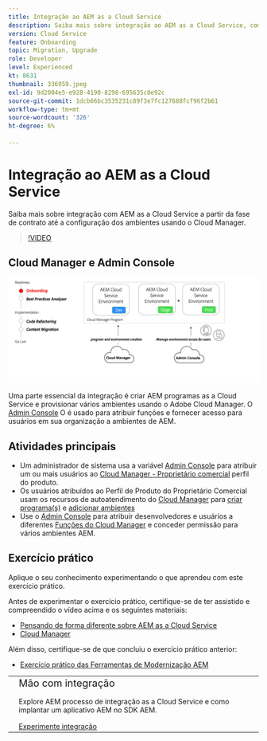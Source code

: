 ```yaml
---
title: Integração ao AEM as a Cloud Service
description: Saiba mais sobre integração ao AEM as a Cloud Service, começando pela fase de contrato até a configuração de ambientes usando o Cloud Manager.
version: Cloud Service
feature: Onboarding
topic: Migration, Upgrade
role: Developer
level: Experienced
kt: 8631
thumbnail: 336959.jpeg
exl-id: 9d2004e5-e928-4190-8298-695635c8e92c
source-git-commit: 1dcb66bc3535231c89f3e7fc127688fcf96f2b61
workflow-type: tm+mt
source-wordcount: '326'
ht-degree: 6%

---
```


# Integração ao AEM as a Cloud Service

Saiba mais sobre integração com AEM as a Cloud Service a partir da fase de contrato até a configuração dos ambientes usando o Cloud Manager.

>[!VIDEO](https://video.tv.adobe.com/v/336959/?quality=12&learn=on)

## Cloud Manager e Admin Console

![Integração do diagrama de alto nível](assets/onboarding-diagram.png)

Uma parte essencial da integração é criar AEM programas as a Cloud Service e provisionar vários ambientes usando o Adobe Cloud Manager. O [Admin Console](https://adminconsole.adobe.com/) O é usado para atribuir funções e fornecer acesso para usuários em sua organização a ambientes de AEM.

## Atividades principais

+ Um administrador de sistema usa a variável [Admin Console](https://adminconsole.adobe.com/) para atribuir um ou mais usuários ao [Cloud Manager - Proprietário comercial](https://experienceleague.adobe.com/docs/experience-manager-cloud-manager/using/requirements/setting-up-users-and-roles.html) perfil do produto.
+ Os usuários atribuídos ao Perfil de Produto do Proprietário Comercial usam os recursos de autoatendimento do [Cloud Manager](https://experienceleague.adobe.com/docs/experience-manager-cloud-manager/using/introduction-to-cloud-manager.html?lang=pt-BR) para [criar programa(s)](https://experienceleague.adobe.com/docs/experience-manager-cloud-service/implementing/using-cloud-manager/production-programs/creating-production-program.html) e [adicionar ambientes](https://experienceleague.adobe.com/docs/experience-manager-cloud-service/implementing/using-cloud-manager/manage-environments.html)
+ Use o [Admin Console](https://adminconsole.adobe.com/) para atribuir desenvolvedores e usuários a diferentes [Funções do Cloud Manager](https://experienceleague.adobe.com/docs/experience-manager-cloud-manager/using/requirements/setting-up-users-and-roles.html) e conceder permissão para vários ambientes AEM.

## Exercício prático

Aplique o seu conhecimento experimentando o que aprendeu com este exercício prático.

Antes de experimentar o exercício prático, certifique-se de ter assistido e compreendido o vídeo acima e os seguintes materiais:

+ [Pensando de forma diferente sobre AEM as a Cloud Service](./introduction.md)
+ [Cloud Manager](./cloud-manager.md)

Além disso, certifique-se de que concluiu o exercício prático anterior:

+ [Exercício prático das Ferramentas de Modernização AEM](./aem-modernization-tools.md#hands-on-exercise)

<table style="border-width:0">
    <tr>
        <td style="width:150px">
            <a  rel="noreferrer"
                target="_blank"
                href="https://github.com/adobe/aem-cloud-engineering-video-series-exercises/tree/session3-onboarding#bootcamp---session-3-on-boarding"><img alt="Repositório GitHub de exercício manual" src="./assets/github.png"/>
            </a>        
        </td>
        <td style="width:100%;margin-bottom:1rem;">
            <div style="font-size:1.25rem;font-weight:400;">Mão com integração</div>
            <p style="margin:1rem 0">
                Explore AEM processo de integração as a Cloud Service e como implantar um aplicativo AEM no SDK AEM.
            </p>
            <a  rel="noreferrer"
                target="_blank"
                href="https://github.com/adobe/aem-cloud-engineering-video-series-exercises/tree/session3-onboarding#bootcamp---session-3-on-boarding" class="spectrum-Button spectrum-Button--primary spectrum-Button--sizeM">
                <span class="spectrum-Button-label has-no-wrap has-text-weight-bold">Experimente integração</span>
            </a>
        </td>
    </tr>
</table>
